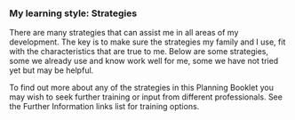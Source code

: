 ### My learning style: Strategies

There are many strategies that can assist me in all areas of my development. The key is to make sure the strategies my family and I use, fit with the characteristics that are true to me. Below are some strategies, some we already use and know work well for me, some we have not tried yet but may be helpful.

To find out more about any of the strategies in this Planning Booklet you may wish to seek further training or input from different professionals. See the Further Information links list for training options.
